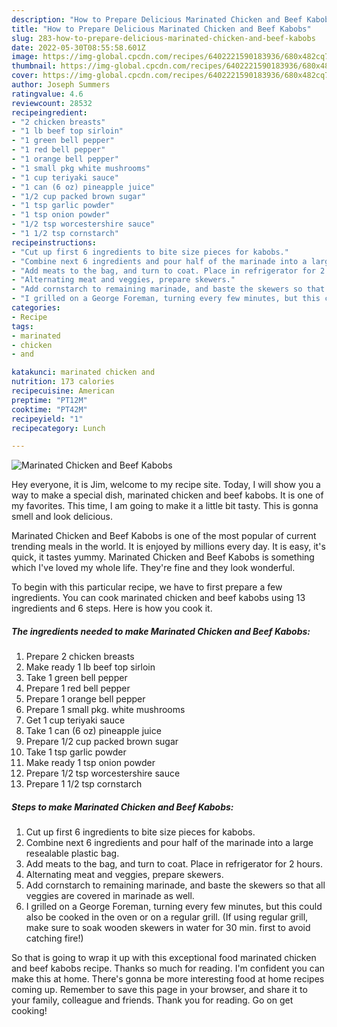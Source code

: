 ```yaml
---
description: "How to Prepare Delicious Marinated Chicken and Beef Kabobs"
title: "How to Prepare Delicious Marinated Chicken and Beef Kabobs"
slug: 283-how-to-prepare-delicious-marinated-chicken-and-beef-kabobs
date: 2022-05-30T08:55:58.601Z
image: https://img-global.cpcdn.com/recipes/6402221590183936/680x482cq70/marinated-chicken-and-beef-kabobs-recipe-main-photo.jpg
thumbnail: https://img-global.cpcdn.com/recipes/6402221590183936/680x482cq70/marinated-chicken-and-beef-kabobs-recipe-main-photo.jpg
cover: https://img-global.cpcdn.com/recipes/6402221590183936/680x482cq70/marinated-chicken-and-beef-kabobs-recipe-main-photo.jpg
author: Joseph Summers
ratingvalue: 4.6
reviewcount: 28532
recipeingredient:
- "2 chicken breasts"
- "1 lb beef top sirloin"
- "1 green bell pepper"
- "1 red bell pepper"
- "1 orange bell pepper"
- "1 small pkg white mushrooms"
- "1 cup teriyaki sauce"
- "1 can (6 oz) pineapple juice"
- "1/2 cup packed brown sugar"
- "1 tsp garlic powder"
- "1 tsp onion powder"
- "1/2 tsp worcestershire sauce"
- "1 1/2 tsp cornstarch"
recipeinstructions:
- "Cut up first 6 ingredients to bite size pieces for kabobs."
- "Combine next 6 ingredients and pour half of the marinade into a large resealable plastic bag."
- "Add meats to the bag, and turn to coat. Place in refrigerator for 2 hours."
- "Alternating meat and veggies, prepare skewers."
- "Add cornstarch to remaining marinade, and baste the skewers so that all veggies are covered in marinade as well."
- "I grilled on a George Foreman, turning every few minutes, but this could also be cooked in the oven or on a regular grill. (If using regular grill, make sure to soak wooden skewers in water for 30 min. first to avoid catching fire!)"
categories:
- Recipe
tags:
- marinated
- chicken
- and

katakunci: marinated chicken and 
nutrition: 173 calories
recipecuisine: American
preptime: "PT12M"
cooktime: "PT42M"
recipeyield: "1"
recipecategory: Lunch

---
```



![Marinated Chicken and Beef Kabobs](https://img-global.cpcdn.com/recipes/6402221590183936/680x482cq70/marinated-chicken-and-beef-kabobs-recipe-main-photo.jpg)

Hey everyone, it is Jim, welcome to my recipe site. Today, I will show you a way to make a special dish, marinated chicken and beef kabobs. It is one of my favorites. This time, I am going to make it a little bit tasty. This is gonna smell and look delicious.

Marinated Chicken and Beef Kabobs is one of the most popular of current trending meals in the world. It is enjoyed by millions every day. It is easy, it's quick, it tastes yummy. Marinated Chicken and Beef Kabobs is something which I've loved my whole life. They're fine and they look wonderful.




To begin with this particular recipe, we have to first prepare a few ingredients. You can cook marinated chicken and beef kabobs using 13 ingredients and 6 steps. Here is how you cook it.

<!--inarticleads1-->

##### The ingredients needed to make Marinated Chicken and Beef Kabobs:

1. Prepare 2 chicken breasts
1. Make ready 1 lb beef top sirloin
1. Take 1 green bell pepper
1. Prepare 1 red bell pepper
1. Prepare 1 orange bell pepper
1. Prepare 1 small pkg. white mushrooms
1. Get 1 cup teriyaki sauce
1. Take 1 can (6 oz) pineapple juice
1. Prepare 1/2 cup packed brown sugar
1. Take 1 tsp garlic powder
1. Make ready 1 tsp onion powder
1. Prepare 1/2 tsp worcestershire sauce
1. Prepare 1 1/2 tsp cornstarch




<!--inarticleads2-->

##### Steps to make Marinated Chicken and Beef Kabobs:

1. Cut up first 6 ingredients to bite size pieces for kabobs.
1. Combine next 6 ingredients and pour half of the marinade into a large resealable plastic bag.
1. Add meats to the bag, and turn to coat. Place in refrigerator for 2 hours.
1. Alternating meat and veggies, prepare skewers.
1. Add cornstarch to remaining marinade, and baste the skewers so that all veggies are covered in marinade as well.
1. I grilled on a George Foreman, turning every few minutes, but this could also be cooked in the oven or on a regular grill. (If using regular grill, make sure to soak wooden skewers in water for 30 min. first to avoid catching fire!)




So that is going to wrap it up with this exceptional food marinated chicken and beef kabobs recipe. Thanks so much for reading. I'm confident you can make this at home. There's gonna be more interesting food at home recipes coming up. Remember to save this page in your browser, and share it to your family, colleague and friends. Thank you for reading. Go on get cooking!
